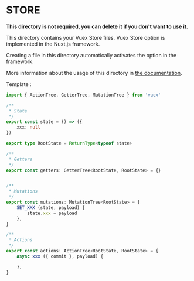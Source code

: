 # STORE

**This directory is not required, you can delete it if you don't want to use it.**

This directory contains your Vuex Store files. Vuex Store option is implemented in the Nuxt.js framework.

Creating a file in this directory automatically activates the option in the framework.

More information about the usage of this directory in [the documentation](https://nuxtjs.org/guide/vuex-store).

Template :

```ts
import { ActionTree, GetterTree, MutationTree } from 'vuex'

/**
 * State
 */
export const state = () => ({
	xxx: null
})

export type RootState = ReturnType<typeof state>

/**
 * Getters
 */
export const getters: GetterTree<RootState, RootState> = {}


/**
 * Mutations
 */
export const mutations: MutationTree<RootState> = {
	SET_XXX (state, payload) {
		state.xxx = payload
	},
}

/**
 * Actions
 */
export const actions: ActionTree<RootState, RootState> = {
	async xxx ({ commit }, payload) {

	},
}
```
